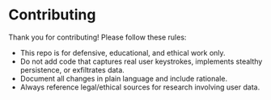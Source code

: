 # Contributing

Thank you for contributing! Please follow these rules:
- This repo is for defensive, educational, and ethical work only.
- Do not add code that captures real user keystrokes, implements stealthy persistence, or exfiltrates data.
- Document all changes in plain language and include rationale.
- Always reference legal/ethical sources for research involving user data.

